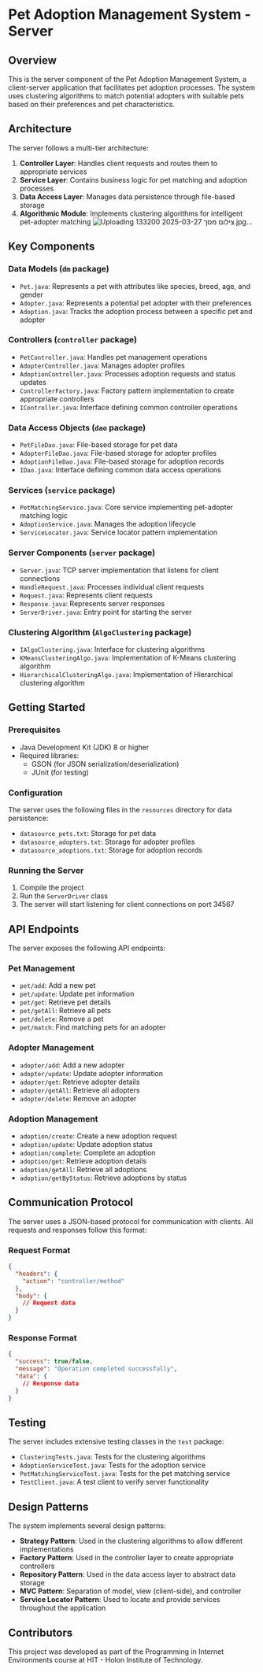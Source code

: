 # Pet Adoption Management System - Server

## Overview

This is the server component of the Pet Adoption Management System, a client-server application that facilitates pet adoption processes. The system uses clustering algorithms to match potential adopters with suitable pets based on their preferences and pet characteristics.

## Architecture

The server follows a multi-tier architecture:

1. **Controller Layer**: Handles client requests and routes them to appropriate services
2. **Service Layer**: Contains business logic for pet matching and adoption processes
3. **Data Access Layer**: Manages data persistence through file-based storage
4. **Algorithmic Module**: Implements clustering algorithms for intelligent pet-adopter matching
![Uploading צילום מסך 2025-03-27 133200.jpg…]()

## Key Components

### Data Models (`dm` package)
- `Pet.java`: Represents a pet with attributes like species, breed, age, and gender
- `Adopter.java`: Represents a potential pet adopter with their preferences
- `Adoption.java`: Tracks the adoption process between a specific pet and adopter

### Controllers (`controller` package)
- `PetController.java`: Handles pet management operations
- `AdopterController.java`: Manages adopter profiles
- `AdoptionController.java`: Processes adoption requests and status updates
- `ControllerFactory.java`: Factory pattern implementation to create appropriate controllers
- `IController.java`: Interface defining common controller operations

### Data Access Objects (`dao` package)
- `PetFileDao.java`: File-based storage for pet data
- `AdopterFileDao.java`: File-based storage for adopter profiles
- `AdoptionFileDao.java`: File-based storage for adoption records
- `IDao.java`: Interface defining common data access operations

### Services (`service` package)
- `PetMatchingService.java`: Core service implementing pet-adopter matching logic
- `AdoptionService.java`: Manages the adoption lifecycle
- `ServiceLocator.java`: Service locator pattern implementation

### Server Components (`server` package)
- `Server.java`: TCP server implementation that listens for client connections
- `HandleRequest.java`: Processes individual client requests
- `Request.java`: Represents client requests
- `Response.java`: Represents server responses
- `ServerDriver.java`: Entry point for starting the server

### Clustering Algorithm (`AlgoClustering` package)
- `IAlgoClustering.java`: Interface for clustering algorithms
- `KMeansClusteringAlgo.java`: Implementation of K-Means clustering algorithm
- `HierarchicalClusteringAlgo.java`: Implementation of Hierarchical clustering algorithm

## Getting Started

### Prerequisites
- Java Development Kit (JDK) 8 or higher
- Required libraries:
  - GSON (for JSON serialization/deserialization)
  - JUnit (for testing)

### Configuration
The server uses the following files in the `resources` directory for data persistence:
- `datasource_pets.txt`: Storage for pet data
- `datasource_adopters.txt`: Storage for adopter profiles
- `datasource_adoptions.txt`: Storage for adoption records

### Running the Server
1. Compile the project
2. Run the `ServerDriver` class
3. The server will start listening for client connections on port 34567

## API Endpoints

The server exposes the following API endpoints:

### Pet Management
- `pet/add`: Add a new pet
- `pet/update`: Update pet information
- `pet/get`: Retrieve pet details
- `pet/getAll`: Retrieve all pets
- `pet/delete`: Remove a pet
- `pet/match`: Find matching pets for an adopter

### Adopter Management
- `adopter/add`: Add a new adopter
- `adopter/update`: Update adopter information
- `adopter/get`: Retrieve adopter details
- `adopter/getAll`: Retrieve all adopters
- `adopter/delete`: Remove an adopter

### Adoption Management
- `adoption/create`: Create a new adoption request
- `adoption/update`: Update adoption status
- `adoption/complete`: Complete an adoption
- `adoption/get`: Retrieve adoption details
- `adoption/getAll`: Retrieve all adoptions
- `adoption/getByStatus`: Retrieve adoptions by status

## Communication Protocol

The server uses a JSON-based protocol for communication with clients. All requests and responses follow this format:

### Request Format
```json
{
  "headers": {
    "action": "controller/method"
  },
  "body": {
    // Request data
  }
}
```

### Response Format
```json
{
  "success": true/false,
  "message": "Operation completed successfully",
  "data": {
    // Response data
  }
}
```

## Testing

The server includes extensive testing classes in the `test` package:
- `ClusteringTests.java`: Tests for the clustering algorithms
- `AdoptionServiceTest.java`: Tests for the adoption service
- `PetMatchingServiceTest.java`: Tests for the pet matching service
- `TestClient.java`: A test client to verify server functionality

## Design Patterns

The system implements several design patterns:
- **Strategy Pattern**: Used in the clustering algorithms to allow different implementations
- **Factory Pattern**: Used in the controller layer to create appropriate controllers
- **Repository Pattern**: Used in the data access layer to abstract data storage
- **MVC Pattern**: Separation of model, view (client-side), and controller
- **Service Locator Pattern**: Used to locate and provide services throughout the application

## Contributors

This project was developed as part of the Programming in Internet Environments course at HIT - Holon Institute of Technology.
